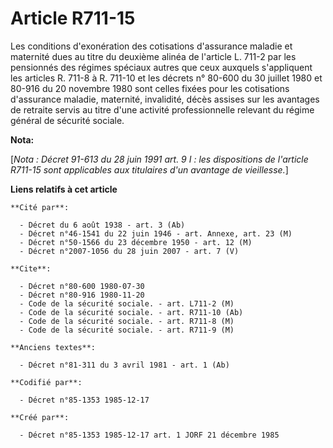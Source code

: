 # Article R711-15

Les conditions d'exonération des cotisations d'assurance maladie et maternité dues au titre du deuxième alinéa de l'article
L. 711-2 par les pensionnés des régimes spéciaux autres que ceux auxquels s'appliquent les articles R. 711-8 à R. 711-10 et
les décrets n° 80-600 du 30 juillet 1980 et 80-916 du 20 novembre 1980 sont celles fixées pour les cotisations d'assurance
maladie, maternité, invalidité, décès assises sur les avantages de retraite servis au titre d'une activité professionnelle
relevant du régime général de sécurité sociale.

**Nota:**

[*Nota : Décret 91-613 du 28 juin 1991 art. 9 I : les dispositions de l'article R711-15 sont applicables aux titulaires d'un
avantage de vieillesse.*]

**Liens relatifs à cet article**

	**Cité par**:

	  - Décret du 6 août 1938 - art. 3 (Ab)
	  - Décret n°46-1541 du 22 juin 1946 - art. Annexe, art. 23 (M)
	  - Décret n°50-1566 du 23 décembre 1950 - art. 12 (M)
	  - Décret n°2007-1056 du 28 juin 2007 - art. 7 (V)

	**Cite**:

	  - Décret n°80-600 1980-07-30
	  - Décret n°80-916 1980-11-20
	  - Code de la sécurité sociale. - art. L711-2 (M)
	  - Code de la sécurité sociale. - art. R711-10 (Ab)
	  - Code de la sécurité sociale. - art. R711-8 (M)
	  - Code de la sécurité sociale. - art. R711-9 (M)

	**Anciens textes**:

	  - Décret n°81-311 du 3 avril 1981 - art. 1 (Ab)

	**Codifié par**:

	  - Décret n°85-1353 1985-12-17

	**Créé par**:

	  - Décret n°85-1353 1985-12-17 art. 1 JORF 21 décembre 1985
